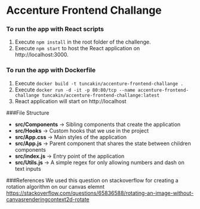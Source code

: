 # Accenture Frontend Challange
### To run the app with React scripts
1. Execute `npm install` in the root folder of the challenge.
2. Execute `npm start` to host the React application on http://localhost:3000.

### To run the app with Dockerfile
1. Execute `docker build -t tuncakin/accenture-frontend-challange .`   
2. Execute `docker run -d -it -p 80:80/tcp --name accenture-frontend-challange tuncakin/accenture-frontend-challange:latest`
3. React application will start on http://localhost

###File Structure
- **src/Components** -> Sibling components that create the application
- **src/Hooks** -> Custom hooks that we use in the project
- **src/App.css** -> Main styles of the application
- **src/App.js** -> Parent component that shares the state between children components
- **src/index.js** -> Entry point of the application
- **src/Utils.js** -> A simple regex for only allowing numbers and dash on text inputs

###References 
We used this question on stackoverflow for creating a rotation algorithm on our canvas elemnt
https://stackoverflow.com/questions/65836588/rotating-an-image-without-canvasrenderingcontext2d-rotate
